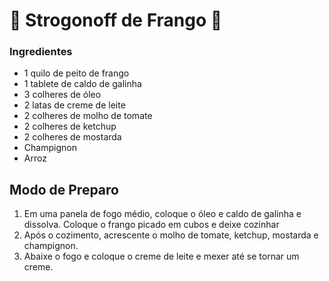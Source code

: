 # :chicken: Strogonoff de Frango :chicken:

### Ingredientes

- 1 quilo de peito de frango
- 1 tablete de caldo de galinha
- 3 colheres de óleo
- 2 latas de creme de leite
- 2 colheres de molho de tomate
- 2 colheres de ketchup
- 2 colheres de mostarda
- Champignon
- Arroz

## Modo de Preparo

1. Em uma panela de fogo médio, coloque o óleo e caldo de galinha e dissolva. Coloque o frango picado em cubos e deixe cozinhar
2. Após o cozimento, acrescente o molho de tomate, ketchup, mostarda e champignon.
3. Abaixe o fogo e coloque o creme de leite e mexer até se tornar um creme.




